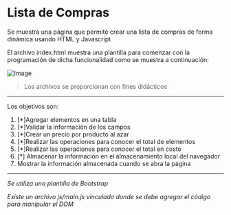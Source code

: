 # Lista de Compras
Se muestra una página que permite crear una lista de compras de forma dinámica usando HTML y Javascript

El archivo index.html muestra una plantilla para comenzar con la programación de dicha funcionalidad como se muestra a continuación:

![Image](https://github.com/jcgeneration/CH45_ListaCompras/blob/main/img/SplashScreen.png)

> Los archivos se proporcionan con fines didácticos

---
Los objetivos son:
1. [*]Agregar elementos en una tabla
2. [*]Validar la información de los campos
3. [*]Crear un precio por producto al azar
4. [*]Realizar las operaciones para conocer el total de elementos
5. [*]Realizar las operaciones para conocer el total en costo
6. [*] Almacenar la información en el almacenamiento local del navegador
7.  Mostrar la información almacenada cuando se abra la página


---

*Se utiliza una plantilla de Bootstrap*

*Existe un archivo js/main.js vinculado donde se debe agregar el código para manipular el DOM*




